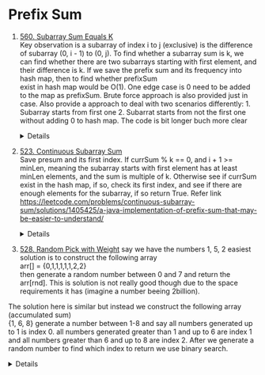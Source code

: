 # Prefix Sum
1. [560. Subarray Sum Equals K](https://leetcode.com/problems/subarray-sum-equals-k)  
Key observation is a subarray of index i to j (exclusive) is the difference of subarray (0, i - 1) to (0, j). To find whether a subarray sum is k, we can find
whether there are two subarrays starting with first element, and their difference is k. If we save the prefix sum and its frequency into hash map, then to find whether prefixSum  
exist in hash map would be O(1). One edge case is 0 need to be added to the map as prefixSum. Brute force approach is also provided just in case. 
Also provide a approach to deal with two scenarios differently: 1. Subarray starts from first one 2. Subarrat starts from not the first one without adding 0 to hash map. The code is bit longer buch more clear
   <details>

    ```python
      def subarraySum(self, nums: List[int], k: int) -> int:
          sumFreqMap = Counter()
          currSum = 0
          result = 0
          sumFreqMap[0] = 1
          for num in nums:
              currSum += num
              result += sumFreqMap[currSum - k]
              sumFreqMap[currSum] += 1
  
          return result

    # A longer but more clear way
        def subarraySum(self, nums: List[int], k: int) -> int:
           prefixSumFreq = Counter()
           currSum = 0
           result = 0
           for num in nums:
               currSum += num
               if currSum == k:
                   result += 1
               
               target = currSum - k
               result += prefixSumFreq[target]
               prefixSumFreq[currSum] += 1
   
           return result

      # Brute force
        def subarraySum(self, nums: List[int], k: int) -> int:
        result = 0
        for i in range(len(nums)):
            currSum = 0
            for j in range(i, len(nums)):
                currSum += nums[j]
                if currSum == k:
                    result += 1
        
        return result        
    ```
   </details>

1. [523. Continuous Subarray Sum](https://leetcode.com/problems/continuous-subarray-sum)  
Save presum and its first index. If currSum % k == 0, and i + 1 >= minLen, meaning the subarray starts with first element has at least minLen elements, and the sum is multiple of k. Otherwise see if currSum exist in the hash map, if so, check its first index, and see if there are enough elements for the subarray, if so return True. Refer link https://leetcode.com/problems/continuous-subarray-sum/solutions/1405425/a-java-implementation-of-prefix-sum-that-may-be-easier-to-understand/
   <details>

    ```python
    def checkSubarraySum(self, nums: List[int], k: int) -> bool:
        preSumFirstIdxMap = {}
        currSum = 0
        minLen = 2
        for i, num in enumerate(nums):
            currSum += num
            currSum %= k
            if currSum == 0 and i + 1 >= minLen:
                return True
            
            if currSum in preSumFirstIdxMap:
                if i - preSumFirstIdxMap[currSum] >= minLen:
                    return True
            else:
                preSumFirstIdxMap[currSum] = i
        
        return False       
    ```
   </details>

1. [528. Random Pick with Weight](https://leetcode.com/problems/random-pick-with-weight) 
say we have the numbers 1, 5, 2 easiest solution is to construct the following array  
arr[] = {0,1,1,1,1,1,2,2}  
then generate a random number between 0 and 7 and return the arr[rnd]. This is solution is not really good though due to the space requirements it has (imagine a number beeing 2billion).  

The solution here is similar but instead we construct the following array (accumulated sum)  
{1, 6, 8} generate a number between 1-8 and say all numbers generated up to 1 is index 0. all numbers generated greater than 1 and up to 6 are index 1 and all numbers greater than 6 and up to 8 are index 2. After we generate a random number to find which index to return we use binary search.  
   <details>

    ```python
      class Solution:
      
          def __init__(self, w: List[int]):
              self.prefixSums = []
              currSum = 0
              for weight in w:
                  currSum += weight
                  self.prefixSums.append(currSum)
      
          def pickIndex(self) -> int:
              randNum = random.randrange(1, self.prefixSums[-1] + 1) 
              for i, preSum in enumerate(self.prefixSums):
                  if randNum <= preSum:
                      return i

    # Binary search
        def pickIndex(self) -> int:
           randNum = random.randrange(1, self.prefixSums[-1] + 1) 
           left = 0
           right = len(self.prefixSums) - 1
           result = -1
           while left <= right:
               mid = left + (right - left) // 2
               if randNum <= self.prefixSums[mid]:
                   result = mid
                   right = mid - 1
               else:
                   left = mid + 1
           
           return result  
    ```
   </details>
